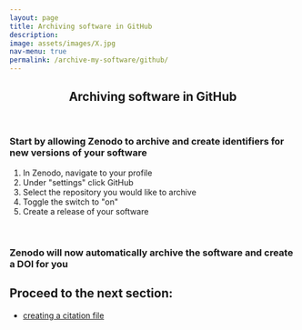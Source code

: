 ```yaml
---
layout: page
title: Archiving software in GitHub
description: 
image: assets/images/X.jpg
nav-menu: true
permalink: /archive-my-software/github/
---
```

<!-- Main -->
<div id="main" class="alt">

<!-- One -->
<section id="one">
	<div class="inner">
		<header class="major">
			<h1>Archiving software in GitHub</h1>
		</header>

<!-- Content -->
<h3 id="content">Start by allowing Zenodo to archive and create identifiers for new versions of your software</h3>
<div class="row">
	<div class="6u 12u$(small)">
	<ol>
		<li>In Zenodo, navigate to your profile</li>
		<li>Under "settings" click GitHub</li>
		<li>Select the repository you would like to archive</li>
		<li>Toggle the switch to "on"</li>
		<li>Create a release of your software</li>
	</ol>
	</div>
<br>
<h3 id="content">Zenodo will now automatically archive the software and create a DOI for you</h3>
</div>

<h2 id="content">Proceed to the next section:</h2>
<div class="row">
	<div class="6u 12u$(small)">
		<ul class="actions">
			<li><a href="https://cfa-library.github.io/citing-software/archive-my-software/github/citation-file/" class="button big">creating a citation file</a></li>
		</ul>
	</div>

</div>

</div>
